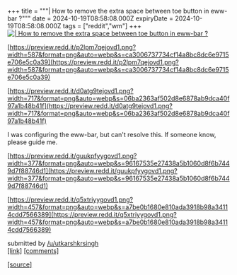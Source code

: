 +++
title = """| How to remove the extra space between toe button in eww-bar ?"""
date = 2024-10-19T08:58:08.000Z
expiryDate = 2024-10-19T08:58:08.000Z
tags = ["reddit","wm"]
+++
[![| How to remove the extra space between toe button in eww-bar ?](https://a.thumbs.redditmedia.com/ozLYpWZ8XyOTobx0_8InNElIcqdaamVWYqO4PPpfx90.jpg "| How to remove the extra space between toe button in eww-bar ?")](https://www.reddit.com/r/unixporn/comments/1g74t99/how_to_remove_the_extra_space_between_toe_button/)

[https://preview.redd.it/p2lpm7qejovd1.png?width=587&format=png&auto=webp&s=ca3006737734cf14a8bc8dc6e9715e706e5c0a39](https://preview.redd.it/p2lpm7qejovd1.png?width=587&format=png&auto=webp&s=ca3006737734cf14a8bc8dc6e9715e706e5c0a39)

[https://preview.redd.it/d0atg9tejovd1.png?width=717&format=png&auto=webp&s=06ba2363af502d8e6878ab9dca40f97a1b48b41f](https://preview.redd.it/d0atg9tejovd1.png?width=717&format=png&auto=webp&s=06ba2363af502d8e6878ab9dca40f97a1b48b41f)

I was configuring the eww-bar, but can't resolve this. If someone know, please guide me.

[https://preview.redd.it/guukpfyygovd1.png?width=377&format=png&auto=webp&s=96167535e27438a5b1060d8f6b7449d7f88746d1](https://preview.redd.it/guukpfyygovd1.png?width=377&format=png&auto=webp&s=96167535e27438a5b1060d8f6b7449d7f88746d1)

[https://preview.redd.it/q5xtriyygovd1.png?width=457&format=png&auto=webp&s=a7be0b1680e810ada3918b98a34114cdd7566389](https://preview.redd.it/q5xtriyygovd1.png?width=457&format=png&auto=webp&s=a7be0b1680e810ada3918b98a34114cdd7566389)

submitted by [/u/utkarshkrsingh](https://www.reddit.com/user/utkarshkrsingh)  
[\[link\]](https://www.reddit.com/r/unixporn/comments/1g74t99/how_to_remove_the_extra_space_between_toe_button/) [\[comments\]](https://www.reddit.com/r/unixporn/comments/1g74t99/how_to_remove_the_extra_space_between_toe_button/)

[[source]](https://www.reddit.com/r/unixporn/comments/1g74t99/how_to_remove_the_extra_space_between_toe_button/)
